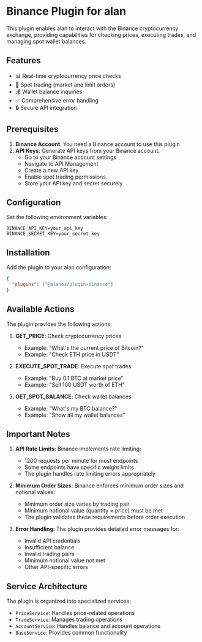 # Binance Plugin for alan

This plugin enables alan to interact with the Binance cryptocurrency exchange, providing capabilities for checking prices, executing trades, and managing spot wallet balances.

## Features

- 📊 Real-time cryptocurrency price checks
- 💱 Spot trading (market and limit orders)
- 💰 Wallet balance inquiries
- ✅ Comprehensive error handling
- 🔒 Secure API integration

## Prerequisites

1. **Binance Account**: You need a Binance account to use this plugin
2. **API Keys**: Generate API keys from your Binance account:
   - Go to your Binance account settings
   - Navigate to API Management
   - Create a new API key
   - Enable spot trading permissions
   - Store your API key and secret securely

## Configuration

Set the following environment variables:

```env
BINANCE_API_KEY=your_api_key
BINANCE_SECRET_KEY=your_secret_key
```

## Installation

Add the plugin to your alan configuration:

```json
{
  "plugins": ["@alanos/plugin-binance"]
}
```

## Available Actions

The plugin provides the following actions:

1. **GET_PRICE**: Check cryptocurrency prices

   - Example: "What's the current price of Bitcoin?"
   - Example: "Check ETH price in USDT"

2. **EXECUTE_SPOT_TRADE**: Execute spot trades

   - Example: "Buy 0.1 BTC at market price"
   - Example: "Sell 100 USDT worth of ETH"

3. **GET_SPOT_BALANCE**: Check wallet balances
   - Example: "What's my BTC balance?"
   - Example: "Show all my wallet balances"

## Important Notes

1. **API Rate Limits**: Binance implements rate limiting:

   - 1200 requests per minute for most endpoints
   - Some endpoints have specific weight limits
   - The plugin handles rate limiting errors appropriately

2. **Minimum Order Sizes**: Binance enforces minimum order sizes and notional values:

   - Minimum order size varies by trading pair
   - Minimum notional value (quantity × price) must be met
   - The plugin validates these requirements before order execution

3. **Error Handling**: The plugin provides detailed error messages for:
   - Invalid API credentials
   - Insufficient balance
   - Invalid trading pairs
   - Minimum notional value not met
   - Other API-specific errors

## Service Architecture

The plugin is organized into specialized services:

- `PriceService`: Handles price-related operations
- `TradeService`: Manages trading operations
- `AccountService`: Handles balance and account operations
- `BaseService`: Provides common functionality

